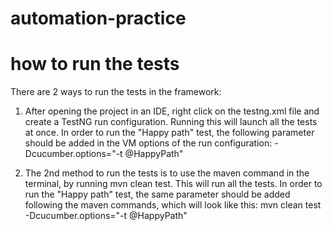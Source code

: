 # automation-practice

# how to run the tests

There are 2 ways to run the tests in the framework:

1. After opening the project in an IDE, right click on the testng.xml file and create a TestNG run configuration. Running this will launch all the tests at once.
In order to run the "Happy path" test, the following parameter should be added in the VM options of the run configuration: -Dcucumber.options="-t @HappyPath"

2. The 2nd method to run the tests is to use the maven command in the terminal, by running mvn clean test. This will run all the tests. In order to run the "Happy path" test, the same parameter should be added following the maven commands, which will look like this: mvn clean test -Dcucumber.options="-t @HappyPath"
